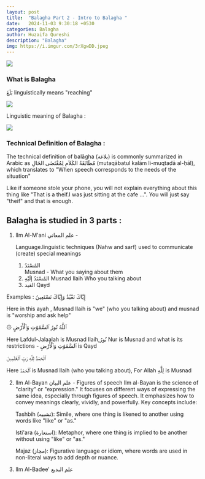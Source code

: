 ```yaml
---
layout: post
title:  "Balagha Part 2 - Intro to Balagha "
date:   2024-11-03 9:30:18 +0530
categories: Balagha
author: Huzaifa Qureshi
description: "Balagha"
img: https://i.imgur.com/3rXgwDD.jpeg
---
```


![](https://i.imgur.com/3rXgwDD.jpeg)

### What is Balagha

بَلَغَ  linguistically means "reaching"

![](https://i.imgur.com/xJjdHoh.png)

Linguistic meaning of Balagha :

![](https://i.imgur.com/szAFgFR.png)


### Technical Definition of Balagha :

The technical definition of balāgha (بلاغة) is commonly summarized in Arabic as مُطَابَقَةُ الكَلاَمِ لِمُقْتَضَى الحَالِ (mutaqābatul kalām li-muqtaḍā al-ḥāl), which translates to "When speech corresponds to the needs of the situation"

Like if someone stole your phone, you will not explain everything about this thing like "That is a theif.I was just sitting at the cafe ...". You will just say "theif" and that is enough.

## Balagha is studied in 3 parts : 

1. Ilm Al-M'ani علم المعاني - 
	
	Language.linguistic techniques (Nahw and sarf) used to communicate (create) special meanings

	1. المُسْنَدُ     
	Musnad  -  What you saying about them
	2. المُسْنَدُ إلَيْهِ    Musnad Ilaih
	Who you talking about
	3. القيد   Qayd

Examples : 
		إِيَّاكَ  نَعْبُدُ  وَإِيَّاكَ  نَسْتَعِينُ 
		
Here in this ayah , Musnad Ilaih is "we" (who you talking about) and musnad is "worship and ask help"
		
۞ ٱللَّهُ  نُورُ  ٱلسَّمَٰوَٰتِ  وَٱلْأَرْضِ

Here Lafdul-Jalaalah is Musnad Ilaih,نُورُ Nur is Musnad and what is its restrictions - ٱلسَّمَٰوَٰتِ  وَٱلْأَرْضِ is Qayd 

ٱلْحَمْدُ  لِلَّهِ  رَبِّ  ٱلْعَٰلَمِينَ 

Here ٱلْحَمْدُ is Musnad Ilaih (who you talking about), For Allah لِلَّهِ is Musnad

2. Ilm Al-Bayan علم البيان - Figures of speech
	Ilm al-Bayan is the science of "clarity" or "expression." It focuses on different ways of expressing the same idea, especially through figures of speech. It emphasizes how to convey meanings clearly, vividly, and powerfully. Key concepts include:

	Tashbih (تشبيه): Simile, where one thing is likened to another using words like "like" or "as."

	Isti'ara (استعارة): Metaphor, where one thing is implied to be another without using "like" or "as."

	Majaz (مجاز): Figurative language or idiom, where words are used in non-literal ways to add depth or nuance.

3. Ilm Al-Badee' علم البديع










